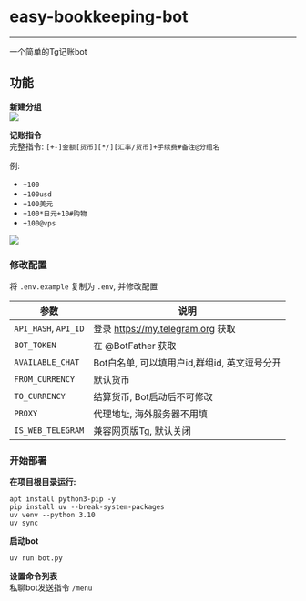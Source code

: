 # easy-bookkeeping-bot

---

一个简单的Tg记账bot

## 功能

**新建分组**  
![](https://img.155155155.xyz/i/2024/12/674eee3d7419d.png)

**记账指令**  
完整指令: `[+-]金额[货币][*/][汇率/货币]+手续费#备注@分组名`  

例:
- `+100`
- `+100usd`
- `+100美元`
- `+100*日元+10#购物`
- `+100@vps`

![](https://img.155155155.xyz/i/2024/12/674efd05654e8.png)

### 修改配置

将 `.env.example` 复制为 `.env`, 并修改配置

| 参数                   | 说明                            |
|----------------------|-------------------------------|
| `API_HASH`, `API_ID` | 登录 https://my.telegram.org 获取 |
| `BOT_TOKEN`          | 在 @BotFather 获取               |
| `AVAILABLE_CHAT`     | Bot白名单, 可以填用户id,群组id, 英文逗号分开  |
| `FROM_CURRENCY`      | 默认货币                          |
| `TO_CURRENCY`        | 结算货币, Bot启动后不可修改              |
| `PROXY`              | 代理地址, 海外服务器不用填                |
| `IS_WEB_TELEGRAM`    | 兼容网页版Tg, 默认关闭                 |

### 开始部署

**在项目根目录运行:**

```shell
apt install python3-pip -y
pip install uv --break-system-packages
uv venv --python 3.10
uv sync
```

**启动bot**

```shell
uv run bot.py
```

**设置命令列表**  
私聊bot发送指令 `/menu`
